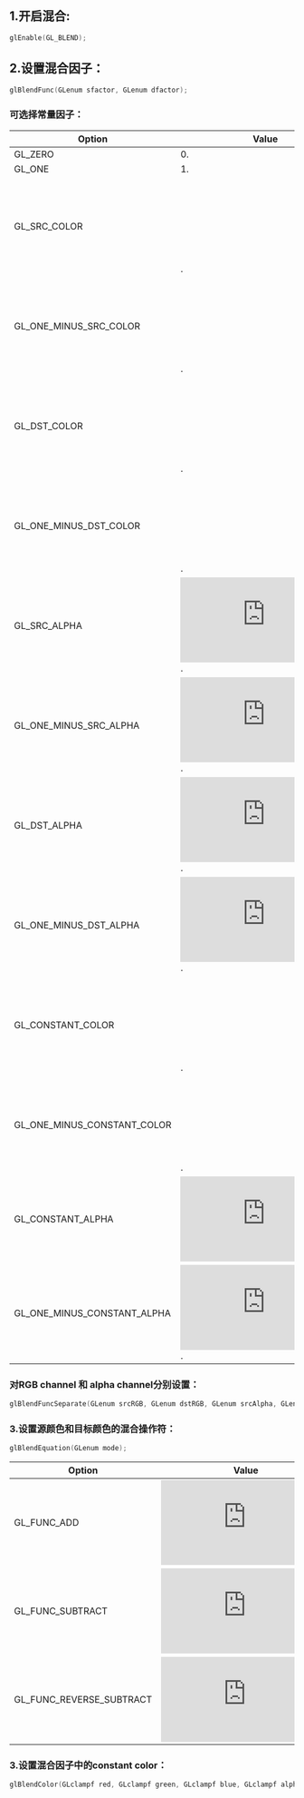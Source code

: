 ## 1.开启混合:
```c++
glEnable(GL_BLEND);
```
## 2.设置混合因子：
```c++
glBlendFunc(GLenum sfactor, GLenum dfactor);
```
### 可选择常量因子：
|Option|Value|
|------|-----|
|GL_ZERO|0.|
|GL_ONE|1.|
|GL_SRC_COLOR|![GL_SRC_COLOR](https://latex.codecogs.com/png.latex?%5Cbar%7BC%7D_%7Bsource%7D "GL_SRC_COLOR").|
|GL_ONE_MINUS_SRC_COLOR|![GL_ONE_MINUS_SRC_COLOR](https://latex.codecogs.com/png.latex?1%20-%20%5Cbar%7BC%7D_%7Bsource%7D "GL_ONE_MINUS_SRC_COLOR"). |
|GL_DST_COLOR|![GL_DST_COLOR](https://latex.codecogs.com/png.latex?%5Cbar%7BC%7D_%7Bdestination%7D "GL_DST_COLOR").|
|GL_ONE_MINUS_DST_COLOR|![GL_ONE_MINUS_DST_COLOR](https://latex.codecogs.com/png.latex?1%20-%20%5Cbar%7BC%7D_%7Bdestination%7D "GL_ONE_MINUS_DST_COLOR").|
|GL_SRC_ALPHA|![GL_SRC_ALPHA](https://latex.codecogs.com/png.latex?alpha%20%5Cin%20%5Cbar%7BC%7D_%7Bsource%7D "GL_SRC_ALPHA").  |
|GL_ONE_MINUS_SRC_ALPHA|![GL_ONE_MINUS_SRC_ALPHA](https://latex.codecogs.com/png.latex?1%20-%20alpha%20%5Cin%20%5Cbar%7BC%7D_%7Bsource%7D "GL_ONE_MINUS_SRC_ALPHA").|
|GL_DST_ALPHA|![GL_DST_ALPHA](https://latex.codecogs.com/png.latex?alpha%20%5Cin%20%5Cbar%7BC%7D_%7Bdestination%7D "GL_DST_ALPHA").  |
|GL_ONE_MINUS_DST_ALPHA|![GL_ONE_MINUS_SRC_ALPHA](https://latex.codecogs.com/png.latex?1%20-%20alpha%20%5Cin%20%5Cbar%7BC%7D_%7Bdestination%7D "GL_ONE_MINUS_SRC_ALPHA").|
|GL_CONSTANT_COLOR|![GL_CONSTANT_COLOR](https://latex.codecogs.com/png.latex?%5Cbar%7BC%7D_%7Bconstant%7D "GL_CONSTANT_COLOR").  |
|GL_ONE_MINUS_CONSTANT_COLOR|![GL_ONE_MINUS_CONSTANT_COLOR](https://latex.codecogs.com/png.latex?1%20-%20%5Cbar%7BC%7D_%7Bconstant%7D "GL_ONE_MINUS_CONSTANT_COLOR").|
|GL_CONSTANT_ALPHA|![GL_ONE_MINUS_CONSTANT_COLOR](https://latex.codecogs.com/png.latex?1%20-%20%5Cbar%7BC%7D_%7Bconstant%7D "GL_ONE_MINUS_CONSTANT_COLOR")  |
|GL_ONE_MINUS_CONSTANT_ALPHA|![GL_ONE_MINUS_CONSTANT_ALPHA](https://latex.codecogs.com/png.latex?1%20-%20alpha%20%5Cin%20%5Cbar%7BC%7D_%7Bconstant%7D "GL_ONE_MINUS_CONSTANT_ALPHA").|
### 对RGB channel 和 alpha channel分别设置：
```c++
glBlendFuncSeparate(GLenum srcRGB, GLenum dstRGB, GLenum srcAlpha, GLenum dstAlpha);
```
### 3.设置源颜色和目标颜色的混合操作符：
```c++
glBlendEquation(GLenum mode);
```
|Option|Value|
|------|-----|
|GL_FUNC_ADD|![GL_FUNC_ADD](https://latex.codecogs.com/png.latex?%5Cbar%7BC%7D_%7Bresult%7D%3DSrc%20&plus;%20Dst "GL_FUNC_ADD")|
|GL_FUNC_SUBTRACT|![GL_FUNC_SUBTRACT](https://latex.codecogs.com/png.latex?%5Cbar%7BC%7D_%7Bresult%7D%3DSrc%20-%20Dst "GL_FUNC_SUBTRACT")|
|GL_FUNC_REVERSE_SUBTRACT|![GL_FUNC_REVERSE_SUBTRACT](https://latex.codecogs.com/png.latex?%5Cbar%7BC%7D_%7Bresult%7D%3DDst%20-%20Src "GL_FUNC_REVERSE_SUBTRACT")|
### 3.设置混合因子中的constant color：
```c++
glBlendColor(GLclampf red, GLclampf green, GLclampf blue, GLclampf alpha);
```
